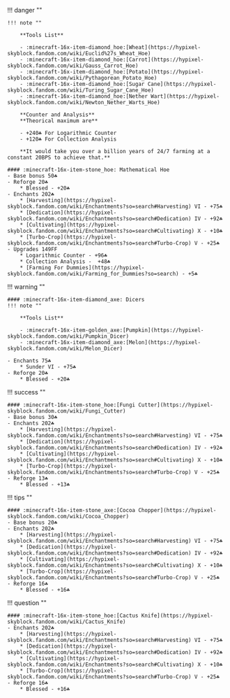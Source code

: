 
!!! danger ""

    !!! note ""

        **Tools List**

        - :minecraft-16x-item-diamond_hoe:[Wheat](https://hypixel-skyblock.fandom.com/wiki/Euclid%27s_Wheat_Hoe) 
        - :minecraft-16x-item-diamond_hoe:[Carrot](https://hypixel-skyblock.fandom.com/wiki/Gauss_Carrot_Hoe)
        - :minecraft-16x-item-diamond_hoe:[Potato](https://hypixel-skyblock.fandom.com/wiki/Pythagorean_Potato_Hoe)
        - :minecraft-16x-item-diamond_hoe:[Sugar Cane](https://hypixel-skyblock.fandom.com/wiki/Turing_Sugar_Cane_Hoe)
        - :minecraft-16x-item-diamond_hoe:[Nether Wart](https://hypixel-skyblock.fandom.com/wiki/Newton_Nether_Warts_Hoe)

        **Counter and Analysis**
        **Theorical maximum are**

        - +240☘ For Logarithmic Counter
        - +120☘ For Collection Analysis

        **It would take you over a billion years of 24/7 farming at a constant 20BPS to achieve that.**

    #### :minecraft-16x-item-stone_hoe: Mathematical Hoe 
    - Base bonus 50☘
    - Reforge 20☘
        * Blessed - +20☘
    - Enchants 202☘
        * [Harvesting](https://hypixel-skyblock.fandom.com/wiki/Enchantments?so=search#Harvesting) VI - +75☘
        * [Dedication](https://hypixel-skyblock.fandom.com/wiki/Enchantments?so=search#Dedication) IV - +92☘
        * [Cultivating](https://hypixel-skyblock.fandom.com/wiki/Enchantments?so=search#Cultivating) X - +10☘
        * [Turbo-Crop](https://hypixel-skyblock.fandom.com/wiki/Enchantments?so=search#Turbo-Crop) V - +25☘
    - Upgrades 149FF
        * Logarithmic Counter - +96☘
        * Collection Analysis -  +48☘
        * [Farming For Dummies](https://hypixel-skyblock.fandom.com/wiki/Farming_for_Dummies?so=search) - +5☘

!!! warning ""

    #### :minecraft-16x-item-diamond_axe: Dicers
    !!! note ""

        **Tools List**

        - :minecraft-16x-item-golden_axe:[Pumpkin](https://hypixel-skyblock.fandom.com/wiki/Pumpkin_Dicer)
        - :minecraft-16x-item-diamond_axe:[Melon](https://hypixel-skyblock.fandom.com/wiki/Melon_Dicer)

    - Enchants 75☘
        * Sunder VI - +75☘
    - Reforge 20☘
        * Blessed - +20☘

!!! success ""

    #### :minecraft-16x-item-stone_hoe:[Fungi Cutter](https://hypixel-skyblock.fandom.com/wiki/Fungi_Cutter)
    - Base bonus 30☘
    - Enchants 202☘
        * [Harvesting](https://hypixel-skyblock.fandom.com/wiki/Enchantments?so=search#Harvesting) VI - +75☘
        * [Dedication](https://hypixel-skyblock.fandom.com/wiki/Enchantments?so=search#Dedication) IV - +92☘
        * [Cultivating](https://hypixel-skyblock.fandom.com/wiki/Enchantments?so=search#Cultivating) X - +10☘
        * [Turbo-Crop](https://hypixel-skyblock.fandom.com/wiki/Enchantments?so=search#Turbo-Crop) V - +25☘
    - Reforge 13☘
        * Blessed - +13☘

!!! tips ""

    #### :minecraft-16x-item-stone_axe:[Cocoa Chopper](https://hypixel-skyblock.fandom.com/wiki/Cocoa_Chopper)
    - Base bonus 20☘
    - Enchants 202☘
        * [Harvesting](https://hypixel-skyblock.fandom.com/wiki/Enchantments?so=search#Harvesting) VI - +75☘
        * [Dedication](https://hypixel-skyblock.fandom.com/wiki/Enchantments?so=search#Dedication) IV - +92☘
        * [Cultivating](https://hypixel-skyblock.fandom.com/wiki/Enchantments?so=search#Cultivating) X - +10☘
        * [Turbo-Crop](https://hypixel-skyblock.fandom.com/wiki/Enchantments?so=search#Turbo-Crop) V - +25☘
    - Reforge 16☘
        * Blessed - +16☘

!!! question ""

    #### :minecraft-16x-item-stone_hoe:[Cactus Knife](https://hypixel-skyblock.fandom.com/wiki/Cactus_Knife)
    - Enchants 202☘
        * [Harvesting](https://hypixel-skyblock.fandom.com/wiki/Enchantments?so=search#Harvesting) VI - +75☘
        * [Dedication](https://hypixel-skyblock.fandom.com/wiki/Enchantments?so=search#Dedication) IV - +92☘
        * [Cultivating](https://hypixel-skyblock.fandom.com/wiki/Enchantments?so=search#Cultivating) X - +10☘
        * [Turbo-Crop](https://hypixel-skyblock.fandom.com/wiki/Enchantments?so=search#Turbo-Crop) V - +25☘
    - Reforge 16☘
        * Blessed - +16☘